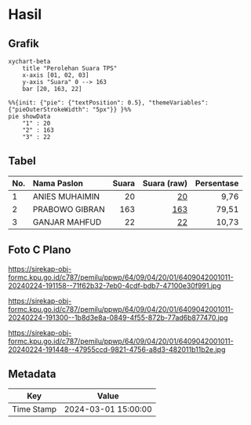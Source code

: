# Hasil

## Grafik

```mermaid
xychart-beta
    title "Perolehan Suara TPS"
    x-axis [01, 02, 03]
    y-axis "Suara" 0 --> 163
    bar [20, 163, 22]
```

```mermaid
%%{init: {"pie": {"textPosition": 0.5}, "themeVariables": {"pieOuterStrokeWidth": "5px"}} }%%
pie showData
    "1" : 20
    "2" : 163
    "3" : 22
```

## Tabel

| No. | Nama Paslon    | Suara | Suara (raw) | Persentase |
|:--- |:-------------- | -----:| -----------:| ----------:|
| 1   | ANIES MUHAIMIN | 20    | [20][p-1]   | 9,76       |
| 2   | PRABOWO GIBRAN | 163   | [163][p-2]  | 79,51      |
| 3   | GANJAR MAHFUD  | 22    | [22][p-3]   | 10,73      |


[p-1]: https://github.com/gigit-pemilu/pemilu-2024-64-kalimantan-timur/blob/main/pilpres/hitung-suara/sub/64-kalimantan-timur/sub/09-penajam-paser-utara/sub/04-sepaku/sub/2001-tengin-baru/sub/011-tps/sub/paslon-1.txt
[p-2]: https://github.com/gigit-pemilu/pemilu-2024-64-kalimantan-timur/blob/main/pilpres/hitung-suara/sub/64-kalimantan-timur/sub/09-penajam-paser-utara/sub/04-sepaku/sub/2001-tengin-baru/sub/011-tps/sub/paslon-2.txt
[p-3]: https://github.com/gigit-pemilu/pemilu-2024-64-kalimantan-timur/blob/main/pilpres/hitung-suara/sub/64-kalimantan-timur/sub/09-penajam-paser-utara/sub/04-sepaku/sub/2001-tengin-baru/sub/011-tps/sub/paslon-3.txt

## Foto C Plano

https://sirekap-obj-formc.kpu.go.id/c787/pemilu/ppwp/64/09/04/20/01/6409042001011-20240224-191158--71f62b32-7eb0-4cdf-bdb7-47100e30f991.jpg

https://sirekap-obj-formc.kpu.go.id/c787/pemilu/ppwp/64/09/04/20/01/6409042001011-20240224-191300--1b8d3e8a-0849-4f55-872b-77ad6b877470.jpg

https://sirekap-obj-formc.kpu.go.id/c787/pemilu/ppwp/64/09/04/20/01/6409042001011-20240224-191448--47955ccd-9821-4756-a8d3-482011b11b2e.jpg


## Metadata

| Key        | Value               |
| ---------- | ------------------- |
| Time Stamp | 2024-03-01 15:00:00 |



